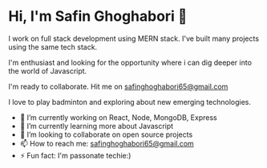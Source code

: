 # Hi, I'm Safin Ghoghabori 👋

I work on full stack development using MERN stack. I've built many projects using the same tech stack.

I'm enthusiast and looking for the opportunity where i can dig deeper into the world of Javascript.

I'm ready to collaborate. Hit me on safinghoghabori65@gmail.com

I love to play badminton and exploring about new emerging technologies.

- 🔭 I’m currently working on React, Node, MongoDB, Express
- 🌱 I’m currently learning more about Javascript 
- 👯 I’m looking to collaborate on open source projects
- 📫 How to reach me: safinghoghabori65@gmail.com
- ⚡ Fun fact: I'm passonate techie:)

<!--
**safinghoghabori/safinghoghabori** is a ✨ _special_ ✨ repository because its `README.md` (this file) appears on your GitHub profile.

Here are some ideas to get you started:

- 🔭 I’m currently working on ...
- 🌱 I’m currently learning ...
- 👯 I’m looking to collaborate on ...
- 🤔 I’m looking for help with ...
- 💬 Ask me about ...
- 📫 How to reach me: ...
- 😄 Pronouns: ...
- ⚡ Fun fact: ...
-->
